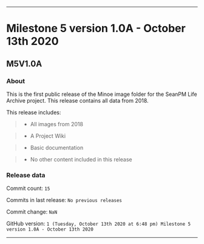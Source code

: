 
***

# Milestone 5 version 1.0A - October 13th 2020

## M5V1.0A

### About

This is the first public release of the Minoe image folder for the SeanPM Life Archive project. This release contains all data from 2018.

This release includes:

> * All images from 2018

> * A Project Wiki

> * Basic documentation

> * No other content included in this release

### Release data

Commit count: `15`

Commits in last release: `No previous releases`

Commit change: `NaN`

GitHub version: `1 (Tuesday, October 13th 2020 at 6:48 pm) Milestone 5 version 1.0A - October 13th 2020`

***
